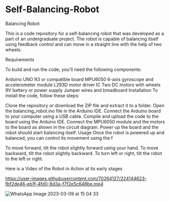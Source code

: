 # Self-Balancing-Robot
Balancing Robot

This is a code repository for a self-balancing robot that was developed as a part of an undergraduate project. The robot is capable of balancing itself using feedback control and can move in a straight line with the help of two wheels.

Requirements

To build and run the code, you'll need the following components:

Arduino UNO R3 or compatible board
MPU6050 6-axis gyroscope and accelerometer module
L293D motor driver IC
Two DC motors with wheels
9V battery or power supply
Jumper wires and breadboard
Installation
To install the code, follow these steps:

Clone the repository or download the ZIP file and extract it to a folder.
Open the balancing_robot.ino file in the Arduino IDE.
Connect the Arduino board to your computer using a USB cable.
Compile and upload the code to the board using the Arduino IDE.
Connect the MPU6050 module and the motors to the board as shown in the circuit diagram.
Power up the board and the robot should start balancing itself.
Usage
Once the robot is powered up and balanced, you can control its movement using the f


To move forward, tilt the robot slightly forward using your hand.
To move backward, tilt the robot slightly backward.
To turn left or right, tilt the robot to the left or right.

Here is a Video of the Robot in Action at its early stages

https://user-images.githubusercontent.com/70264127/224144623-fbf2de46-eb1f-4fd0-8d3a-f7f2e5c646be.mp4






![WhatsApp Image 2023-03-09 at 15 04 33](https://user-images.githubusercontent.com/70264127/224144627-41a0d541-979f-40ff-a13e-75bbf718b2ce.jpeg)
